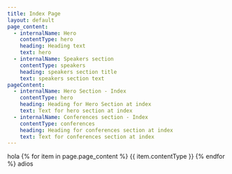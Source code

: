 ```yaml
---
title: Index Page
layout: default
page_content:
  - internalName: Hero
    contentType: hero
    heading: Heading text
    text: hero
  - internalName: Speakers section
    contentType: speakers
    heading: speakers section title
    text: speakers section text
pageContent:
  - internalName: Hero Section - Index
    contentType: hero
    heading: Heading for Hero Section at index
    text: Text for hero section at index
  - internalName: Conferences section - Index
    contentType: conferences
    heading: Heading for conferences section at index
    text: Text for conferences section at index
---
```


hola
{% for item in page.page_content %}
{{ item.contentType }}
{% endfor %}
adios
